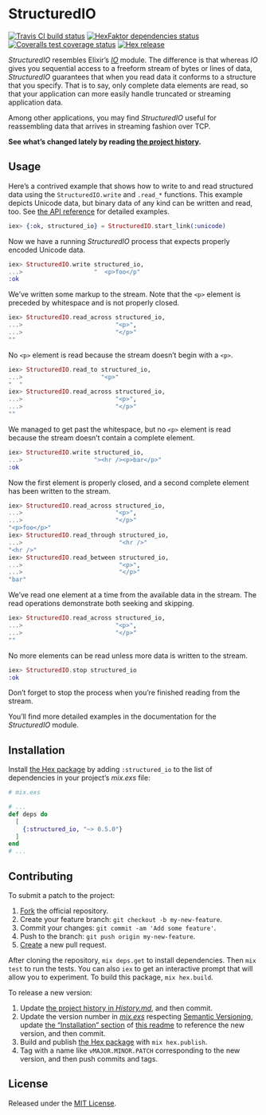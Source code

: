 # StructuredIO

[<img alt="Travis CI build status" src="https://secure.travis-ci.org/njonsson/structured_io.svg?branch=master" />][Travis-CI-build-status]
[<img alt="HexFaktor dependencies status" src="https://beta.hexfaktor.org/badge/all/github/njonsson/structured_io.svg" />][HexFaktor-deps-status]
[<img alt="Coveralls test coverage status" src="https://coveralls.io/repos/njonsson/structured_io/badge.svg?branch=master" />][Coveralls-test-coverage-status]
[<img alt="Hex release" src="https://img.shields.io/hexpm/v/structured_io.svg" />][Hex-release]

_StructuredIO_ resembles Elixir’s [_IO_][Elixir-IO] module. The difference is
that whereas _IO_ gives you sequential access to a freeform stream of bytes or
lines of data, _StructuredIO_ guarantees that when you read data it conforms to
a structure that you specify. That is to say, only complete data elements are
read, so that your application can more easily handle truncated or streaming
application data.

Among other applications, you may find _StructuredIO_ useful for reassembling
data that arrives in streaming fashion over TCP.

**See what’s changed lately by reading
[the project history][GitHub-project-history].**

## Usage

Here’s a contrived example that shows how to write to and read structured data
using the `StructuredIO.write` and `.read_*` functions. This example depicts
Unicode data, but binary data of any kind can be written and read, too. See
[the API reference][HexDocs-project-API-reference] for detailed examples.

```elixir
iex> {:ok, structured_io} = StructuredIO.start_link(:unicode)
```

Now we have a running _StructuredIO_ process that expects properly encoded
Unicode data.

```elixir
iex> StructuredIO.write structured_io,
...>                    "  <p>foo</p"
:ok
```

We’ve written some markup to the stream. Note that the `<p>` element is preceded
by whitespace and is not properly closed.

```elixir
iex> StructuredIO.read_across structured_io,
...>                          "<p>",
...>                          "</p>"
""
```

No `<p>` element is read because the stream doesn’t begin with a `<p>`.

```elixir
iex> StructuredIO.read_to structured_io,
...>                      "<p>"
"  "
iex> StructuredIO.read_across structured_io,
...>                          "<p>",
...>                          "</p>"
""
```

We managed to get past the whitespace, but no `<p>` element is read because the
stream doesn’t contain a complete element.

```elixir
iex> StructuredIO.write structured_io,
...>                    "><hr /><p>bar</p>"
:ok
```

Now the first element is properly closed, and a second complete element has been
written to the stream.

```elixir
iex> StructuredIO.read_across structured_io,
...>                          "<p>",
...>                          "</p>"
"<p>foo</p>"
iex> StructuredIO.read_through structured_io,
...>                           "<hr />"
"<hr />"
iex> StructuredIO.read_between structured_io,
...>                           "<p>",
...>                           "</p>"
"bar"
```

We’ve read one element at a time from the available data in the stream. The read
operations demonstrate both seeking and skipping.

```elixir
iex> StructuredIO.read_across structured_io,
...>                          "<p>",
...>                          "</p>"
""
```

No more elements can be read unless more data is written to the stream.

```elixir
iex> StructuredIO.stop structured_io
:ok
```

Don’t forget to stop the process when you’re finished reading from the stream.

You’ll find more detailed examples in the documentation for the _StructuredIO_
module.

## Installation

Install [the Hex package][Hex-release] by adding `:structured_io` to the list of
dependencies in your project’s _mix.exs_ file:

```elixir
# mix.exs

# ...
def deps do
  [
    {:structured_io, "~> 0.5.0"}
  ]
end
# ...
```

## Contributing

To submit a patch to the project:

1. [Fork][GitHub-fork-project] the official repository.
2. Create your feature branch: `git checkout -b my-new-feature`.
3. Commit your changes: `git commit -am 'Add some feature'`.
4. Push to the branch: `git push origin my-new-feature`.
5. [Create][GitHub-compare-project-branches] a new pull request.

After cloning the repository, `mix deps.get` to install dependencies. Then
`mix test` to run the tests. You can also `iex` to get an interactive prompt
that will allow you to experiment. To build this package, `mix hex.build`.

To release a new version:

1. Update [the project history in _History.md_][GitHub-project-history], and
   then commit.
2. Update the version number in [_mix.exs_][GitHub-mix-dot-exs-file] respecting
   [Semantic Versioning][Semantic-Versioning], update
   [the “Installation” section](#installation) of
   [this readme][GitHub-readme-dot-md-file] to reference the new version, and
   then commit.
3. Build and publish [the Hex package][Hex-release] with `mix hex.publish`.
4. Tag with a name like `vMAJOR.MINOR.PATCH` corresponding to the new version,
   and then push commits and tags.

## License

Released under the [MIT License][GitHub-project-MIT-License].

[Travis-CI-build-status]:          http://travis-ci.org/njonsson/structured_io                                  "Travis CI build status for ‘StructuredIO’"
[HexFaktor-deps-status]:           https://beta.hexfaktor.org/github/njonsson/structured_io                     "HexFaktor dependencies status for ‘StructuredIO’"
[Coveralls-test-coverage-status]:  https://coveralls.io/r/njonsson/structured_io?branch=master                  "Coveralls test coverage status"
[Hex-release]:                     https://hex.pm/packages/structured_io                                        "Hex release of ‘StructuredIO’"
[Elixir-IO]:                       https://hexdocs.pm/elixir/IO.html                                            "Elixir’s ‘IO’ module at HexDocs"
[HexDocs-project-API-reference]:   https://hexdocs.pm/structured_io/api-reference.html                          "‘StructuredIO’ API reference at HexDocs"
[GitHub-project-history]:          https://github.com/njonsson/structured_io/blob/master/History.md             "‘StructuredIO’ project history"
[GitHub-fork-project]:             https://github.com/njonsson/structured_io/fork                               "Fork the official repository of ‘StructuredIO’"
[GitHub-compare-project-branches]: https://github.com/njonsson/structured_io/compare                            "Compare branches of ‘StructuredIO’ repositories"
[GitHub-mix-dot-exs-file]:         https://github.com/njonsson/structured_io/blob/master/mix.exs                "‘StructuredIO’ project ‘mix.exs’ file"
[Semantic-Versioning]:             http://semver.org/
[GitHub-readme-dot-md-file]:       https://github.com/njonsson/structured_io/blob/master/README.md#installation "‘StructuredIO’ project ‘README.md’ file"
[GitHub-project-MIT-License]:      http://github.com/njonsson/structured_io/blob/master/License.md              "MIT License claim for ‘StructuredIO’"
